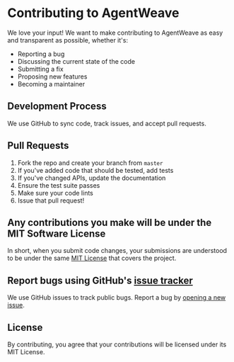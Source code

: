 # Contributing to AgentWeave

We love your input! We want to make contributing to AgentWeave as easy and transparent as possible, whether it's:

- Reporting a bug
- Discussing the current state of the code
- Submitting a fix
- Proposing new features
- Becoming a maintainer

## Development Process

We use GitHub to sync code, track issues, and accept pull requests.

## Pull Requests

1. Fork the repo and create your branch from `master`
2. If you've added code that should be tested, add tests
3. If you've changed APIs, update the documentation
4. Ensure the test suite passes
5. Make sure your code lints
6. Issue that pull request!

## Any contributions you make will be under the MIT Software License

In short, when you submit code changes, your submissions are understood to be under the same [MIT License](http://choosealicense.com/licenses/mit/) that covers the project.

## Report bugs using GitHub's [issue tracker](https://github.com/shanviinnovations/agentweave/issues)

We use GitHub issues to track public bugs. Report a bug by [opening a new issue](https://github.com/shanviinnovations/agentweave/issues/new).

## License

By contributing, you agree that your contributions will be licensed under its MIT License.
